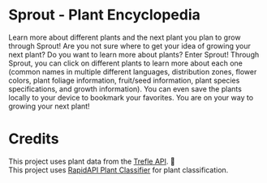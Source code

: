 # Sprout - Plant Encyclopedia
Learn more about different plants and the next plant you plan to grow through Sprout!
Are you not sure where to get your idea of growing your next plant? Do you want to learn more about plants? Enter Sprout! Through Sprout, you can click on different plants to learn more about each one (common names in multiple different languages, distribution zones, flower colors, plant foliage information, fruit/seed information, plant species specifications, and growth information). 
You can even save the plants locally to your device to bookmark your favorites. You are on your way to growing your next plant!

# Credits
This project uses plant data from the [Trefle API](https://trefle.io). 🌱<br>
This project uses [RapidAPI Plant Classifier](https://rapidapi.com/iHeartAPIs/api/plant-classifier) for plant classification.
